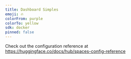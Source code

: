 ```yaml
---
title: Dashboard Simples
emoji: 🔥
colorFrom: purple
colorTo: yellow
sdk: docker
pinned: false
---
```


Check out the configuration reference at https://huggingface.co/docs/hub/spaces-config-reference

